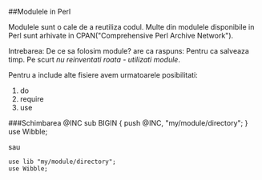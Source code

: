 ##Modulele in Perl

Modulele sunt o cale de a reutiliza codul. Multe din modulele disponibile in Perl sunt arhivate in CPAN("Comprehensive Perl Archive Network").

Intrebarea: De ce sa folosim module? are ca raspuns: Pentru ca salveaza timp. Pe scurt *nu reinventati roata - utilizati module*.  

Pentru a include alte fisiere avem urmatoarele posibilitati:

1.  do
2. require
3. use

###Schimbarea @INC
    sub BIGIN {
        push @INC, "my/module/directory";
    }
    use Wibble;
    
sau

    use lib "my/module/directory";
    use Wibble;